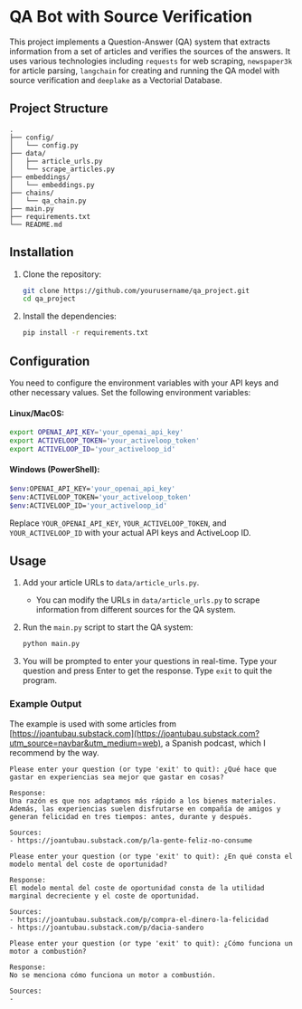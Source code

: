 # QA Bot with Source Verification

This project implements a Question-Answer (QA) system that extracts information from a set of articles and verifies the sources of the answers. It uses various technologies including `requests` for web scraping, `newspaper3k` for article parsing,  `langchain` for creating and running the QA model with source verification and `deeplake` as a Vectorial Database.

## Project Structure

```plaintext
.
├── config/
│   └── config.py
├── data/
│   ├── article_urls.py
│   └── scrape_articles.py
├── embeddings/
│   └── embeddings.py
├── chains/
│   └── qa_chain.py
├── main.py
├── requirements.txt
└── README.md
```

## Installation

1. Clone the repository:
    ```bash
    git clone https://github.com/yourusername/qa_project.git
    cd qa_project
    ```

2. Install the dependencies:
    ```bash
    pip install -r requirements.txt
    ```

## Configuration

You need to configure the environment variables with your API keys and other necessary values. Set the following environment variables:

#### Linux/MacOS:
```bash
export OPENAI_API_KEY='your_openai_api_key'
export ACTIVELOOP_TOKEN='your_activeloop_token'
export ACTIVELOOP_ID='your_activeloop_id'
```

#### Windows (PowerShell):
```bash
$env:OPENAI_API_KEY='your_openai_api_key'
$env:ACTIVELOOP_TOKEN='your_activeloop_token'
$env:ACTIVELOOP_ID='your_activeloop_id'
```

Replace ``YOUR_OPENAI_API_KEY``, ``YOUR_ACTIVELOOP_TOKEN``, and ``YOUR_ACTIVELOOP_ID`` with your actual API keys and ActiveLoop ID.

## Usage


1. Add your article URLs to `data/article_urls.py`.
    - You can modify the URLs in `data/article_urls.py` to scrape information from different sources for the QA system.


2. Run the `main.py` script to start the QA system:
    ```bash
    python main.py
    ```

3. You will be prompted to enter your questions in real-time. Type your question and press Enter to get the response. Type `exit` to quit the program.



### Example Output


The example is used with some articles from [https://joantubau.substack.com](https://joantubau.substack.com?utm_source=navbar&utm_medium=web), a Spanish podcast, which I recommend by the way.


```plaintext
Please enter your question (or type 'exit' to quit): ¿Qué hace que gastar en experiencias sea mejor que gastar en cosas?

Response:
Una razón es que nos adaptamos más rápido a los bienes materiales. Además, las experiencias suelen disfrutarse en compañía de amigos y generan felicidad en tres tiempos: antes, durante y después.

Sources:
- https://joantubau.substack.com/p/la-gente-feliz-no-consume

Please enter your question (or type 'exit' to quit): ¿En qué consta el modelo mental del coste de oportunidad?

Response:
El modelo mental del coste de oportunidad consta de la utilidad marginal decreciente y el coste de oportunidad.

Sources:
- https://joantubau.substack.com/p/compra-el-dinero-la-felicidad
- https://joantubau.substack.com/p/dacia-sandero

Please enter your question (or type 'exit' to quit): ¿Cómo funciona un motor a combustión?

Response:
No se menciona cómo funciona un motor a combustión.

Sources:
-
